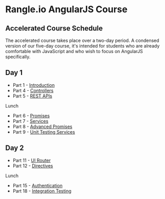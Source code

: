# Rangle.io AngularJS Course

## Accelerated Course Schedule

The accelerated course takes place over a two-day period.  A condensed
version of our five-day course, it's intended for students who are already
comfortable with JavaScript and who wish to focus on AngularJS specifically.

## Day 1

* Part 1 - [Introduction](../01-introduction.md)
* Part 4 - [Controllers](../04-controllers.md)
* Part 5 - [REST APIs](../05-rest-apis.md)

Lunch

* Part 6 - [Promises](../06-promises.md)
* Part 7 - [Services](../07-services.md)
* Part 8 - [Advanced Promises](../08-advanced-promises.md)
* Part 9 - [Unit Testing Services](../09-unit-testing-services.md)

## Day 2

* Part 11 - [UI Router](../11-ui-router.md)
* Part 12 - [Directives](../12-directives.md)

Lunch

* Part 15 - [Authentication](../15-authentication.md)
* Part 18 - [Integration Testing](../18-integration-testing.md)
